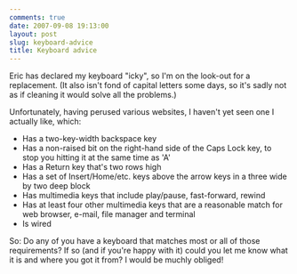 ```yaml
---
comments: true
date: 2007-09-08 19:13:00
layout: post
slug: keyboard-advice
title: Keyboard advice
---
```


Eric has declared my keyboard "icky", so I'm on the look-out for a replacement.  (It also isn't fond of capital letters some days, so it's sadly not as if cleaning it would solve all the problems.)  

Unfortunately, having perused various websites, I haven't yet seen one I actually like, which:  

<ul><li>Has a two-key-width backspace key</li>  

<li>Has a non-raised bit on the right-hand side of the Caps Lock key, to stop you hitting it at the same time as 'A'</li>  

<li>Has a Return key that's two rows high</li>  

<li>Has a set of Insert/Home/etc. keys above the arrow keys in a three wide by two deep block</li>  

<li>Has multimedia keys that include play/pause, fast-forward, rewind</li>  

<li>Has at least four other multimedia keys that are a reasonable match for web browser, e-mail, file manager and terminal</li>  

<li>Is wired</li></ul>  

So: Do any of you have a keyboard that matches most or all of those requirements?  If so (and if you're happy with it) could you let me know what it is and where you got it from?  I would be muchly obliged!
